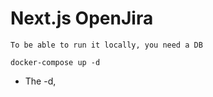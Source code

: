# Next.js OpenJira

    To be able to run it locally, you need a DB

```
docker-compose up -d
```

- The -d,
<!-- el -d significa **detached** -->
